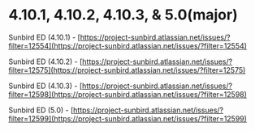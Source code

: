 # 4.10.1, 4.10.2, 4.10.3, & 5.0(major)

Sunbird ED (4.10.1) - [https://project-sunbird.atlassian.net/issues/?filter=12554](https://project-sunbird.atlassian.net/issues/?filter=12554)

Sunbird ED (4.10.2) - [https://project-sunbird.atlassian.net/issues/?filter=12575](https://project-sunbird.atlassian.net/issues/?filter=12575)

Sunbird ED (4.10.3) - [https://project-sunbird.atlassian.net/issues/?filter=12598](https://project-sunbird.atlassian.net/issues/?filter=12598)

Sunbird ED (5.0) - [https://project-sunbird.atlassian.net/issues/?filter=12599](https://project-sunbird.atlassian.net/issues/?filter=12599)



